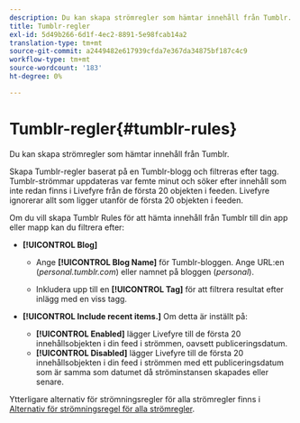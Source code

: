 ```yaml
---
description: Du kan skapa strömregler som hämtar innehåll från Tumblr.
title: Tumblr-regler
exl-id: 5d49b266-6d1f-4ec2-8891-5e98fcab14a2
translation-type: tm+mt
source-git-commit: a2449482e617939cfda7e367da34875bf187c4c9
workflow-type: tm+mt
source-wordcount: '183'
ht-degree: 0%

---
```


# Tumblr-regler{#tumblr-rules}

Du kan skapa strömregler som hämtar innehåll från Tumblr.

Skapa Tumblr-regler baserat på en Tumblr-blogg och filtreras efter tagg. Tumblr-strömmar uppdateras var femte minut och söker efter innehåll som inte redan finns i Livefyre från de första 20 objekten i feeden. Livefyre ignorerar allt som ligger utanför de första 20 objekten i feeden.

Om du vill skapa Tumblr Rules för att hämta innehåll från Tumblr till din app eller mapp kan du filtrera efter:

* **[!UICONTROL Blog]**

   * Ange **[!UICONTROL Blog Name]** för Tumblr-bloggen. Ange URL:en (*personal.tumblr.com*) eller namnet på bloggen (*personal*).

   * Inkludera upp till en **[!UICONTROL Tag]** för att filtrera resultat efter inlägg med en viss tagg.

* **[!UICONTROL Include recent items.]** Om detta är inställt på:

   * **[!UICONTROL Enabled]** lägger Livefyre till de första 20 innehållsobjekten i din feed i strömmen, oavsett publiceringsdatum.
   * **[!UICONTROL Disabled]** lägger Livefyre till de första 20 innehållsobjekten i din feed i strömmen med ett publiceringsdatum som är samma som datumet då ströminstansen skapades eller senare.

Ytterligare alternativ för strömningsregler för alla strömregler finns i [Alternativ för strömningsregel för alla strömregler](../c-streams/c-stream-rule-options-for-all-stream-rules.md#c_stream_rule_options_for_all_stream_rules).
